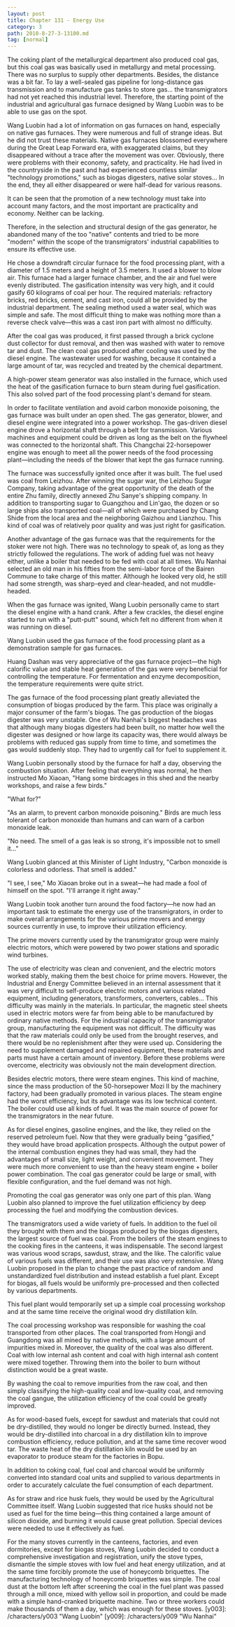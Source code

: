 ```yaml
---
layout: post
title: Chapter 131 - Energy Use
category: 3
path: 2010-8-27-3-13100.md
tag: [normal]
---
```


The coking plant of the metallurgical department also produced coal gas, but this coal gas was basically used in metallurgy and metal processing. There was no surplus to supply other departments. Besides, the distance was a bit far. To lay a well-sealed gas pipeline for long-distance gas transmission and to manufacture gas tanks to store gas... the transmigrators had not yet reached this industrial level. Therefore, the starting point of the industrial and agricultural gas furnace designed by Wang Luobin was to be able to use gas on the spot.

Wang Luobin had a lot of information on gas furnaces on hand, especially on native gas furnaces. They were numerous and full of strange ideas. But he did not trust these materials. Native gas furnaces blossomed everywhere during the Great Leap Forward era, with exaggerated claims, but they disappeared without a trace after the movement was over. Obviously, there were problems with their economy, safety, and practicality. He had lived in the countryside in the past and had experienced countless similar "technology promotions," such as biogas digesters, native solar stoves... In the end, they all either disappeared or were half-dead for various reasons.

It can be seen that the promotion of a new technology must take into account many factors, and the most important are practicality and economy. Neither can be lacking.

Therefore, in the selection and structural design of the gas generator, he abandoned many of the too "native" contents and tried to be more "modern" within the scope of the transmigrators' industrial capabilities to ensure its effective use.

He chose a downdraft circular furnace for the food processing plant, with a diameter of 1.5 meters and a height of 3.5 meters. It used a blower to blow air. This furnace had a larger furnace chamber, and the air and fuel were evenly distributed. The gasification intensity was very high, and it could gasify 60 kilograms of coal per hour. The required materials: refractory bricks, red bricks, cement, and cast iron, could all be provided by the industrial department. The sealing method used a water seal, which was simple and safe. The most difficult thing to make was nothing more than a reverse check valve—this was a cast iron part with almost no difficulty.

After the coal gas was produced, it first passed through a brick cyclone dust collector for dust removal, and then was washed with water to remove tar and dust. The clean coal gas produced after cooling was used by the diesel engine. The wastewater used for washing, because it contained a large amount of tar, was recycled and treated by the chemical department.

A high-power steam generator was also installed in the furnace, which used the heat of the gasification furnace to burn steam during fuel gasification. This also solved part of the food processing plant's demand for steam.

In order to facilitate ventilation and avoid carbon monoxide poisoning, the gas furnace was built under an open shed. The gas generator, blower, and diesel engine were integrated into a power workshop. The gas-driven diesel engine drove a horizontal shaft through a belt for transmission. Various machines and equipment could be driven as long as the belt on the flywheel was connected to the horizontal shaft. This Changchai 22-horsepower engine was enough to meet all the power needs of the food processing plant—including the needs of the blower that kept the gas furnace running.

The furnace was successfully ignited once after it was built. The fuel used was coal from Leizhou. After winning the sugar war, the Leizhou Sugar Company, taking advantage of the great opportunity of the death of the entire Zhu family, directly annexed Zhu Sanye's shipping company. In addition to transporting sugar to Guangzhou and Lin'gao, the dozen or so large ships also transported coal—all of which were purchased by Chang Shide from the local area and the neighboring Gaizhou and Lianzhou. This kind of coal was of relatively poor quality and was just right for gasification.

Another advantage of the gas furnace was that the requirements for the stoker were not high. There was no technology to speak of, as long as they strictly followed the regulations. The work of adding fuel was not heavy either, unlike a boiler that needed to be fed with coal at all times. Wu Nanhai selected an old man in his fifties from the semi-labor force of the Bairen Commune to take charge of this matter. Although he looked very old, he still had some strength, was sharp-eyed and clear-headed, and not muddle-headed.

When the gas furnace was ignited, Wang Luobin personally came to start the diesel engine with a hand crank. After a few crackles, the diesel engine started to run with a "putt-putt" sound, which felt no different from when it was running on diesel.

Wang Luobin used the gas furnace of the food processing plant as a demonstration sample for gas furnaces.

Huang Dashan was very appreciative of the gas furnace project—the high calorific value and stable heat generation of the gas were very beneficial for controlling the temperature. For fermentation and enzyme decomposition, the temperature requirements were quite strict.

The gas furnace of the food processing plant greatly alleviated the consumption of biogas produced by the farm. This place was originally a major consumer of the farm's biogas. The gas production of the biogas digester was very unstable. One of Wu Nanhai's biggest headaches was that although many biogas digesters had been built, no matter how well the digester was designed or how large its capacity was, there would always be problems with reduced gas supply from time to time, and sometimes the gas would suddenly stop. They had to urgently call for fuel to supplement it.

Wang Luobin personally stood by the furnace for half a day, observing the combustion situation. After feeling that everything was normal, he then instructed Mo Xiaoan, "Hang some birdcages in this shed and the nearby workshops, and raise a few birds."

"What for?"

"As an alarm, to prevent carbon monoxide poisoning." Birds are much less tolerant of carbon monoxide than humans and can warn of a carbon monoxide leak.

"No need. The smell of a gas leak is so strong, it's impossible not to smell it..."

Wang Luobin glanced at this Minister of Light Industry, "Carbon monoxide is colorless and odorless. That smell is added."

"I see, I see," Mo Xiaoan broke out in a sweat—he had made a fool of himself on the spot. "I'll arrange it right away."

Wang Luobin took another turn around the food factory—he now had an important task to estimate the energy use of the transmigrators, in order to make overall arrangements for the various prime movers and energy sources currently in use, to improve their utilization efficiency.

The prime movers currently used by the transmigrator group were mainly electric motors, which were powered by two power stations and sporadic wind turbines.

The use of electricity was clean and convenient, and the electric motors worked stably, making them the best choice for prime movers. However, the Industrial and Energy Committee believed in an internal assessment that it was very difficult to self-produce electric motors and various related equipment, including generators, transformers, converters, cables... This difficulty was mainly in the materials. In particular, the magnetic steel sheets used in electric motors were far from being able to be manufactured by ordinary native methods. For the industrial capacity of the transmigrator group, manufacturing the equipment was not difficult. The difficulty was that the raw materials could only be used from the brought reserves, and there would be no replenishment after they were used up. Considering the need to supplement damaged and repaired equipment, these materials and parts must have a certain amount of inventory. Before these problems were overcome, electricity was obviously not the main development direction.

Besides electric motors, there were steam engines. This kind of machine, since the mass production of the 50-horsepower Mozi II by the machinery factory, had been gradually promoted in various places. The steam engine had the worst efficiency, but its advantage was its low technical content. The boiler could use all kinds of fuel. It was the main source of power for the transmigrators in the near future.

As for diesel engines, gasoline engines, and the like, they relied on the reserved petroleum fuel. Now that they were gradually being "gasified," they would have broad application prospects. Although the output power of the internal combustion engines they had was small, they had the advantages of small size, light weight, and convenient movement. They were much more convenient to use than the heavy steam engine + boiler power combination. The coal gas generator could be large or small, with flexible configuration, and the fuel demand was not high.

Promoting the coal gas generator was only one part of this plan. Wang Luobin also planned to improve the fuel utilization efficiency by deep processing the fuel and modifying the combustion devices.

The transmigrators used a wide variety of fuels. In addition to the fuel oil they brought with them and the biogas produced by the biogas digesters, the largest source of fuel was coal. From the boilers of the steam engines to the cooking fires in the canteens, it was indispensable. The second largest was various wood scraps, sawdust, straw, and the like. The calorific value of various fuels was different, and their use was also very extensive. Wang Luobin proposed in the plan to change the past practice of random and unstandardized fuel distribution and instead establish a fuel plant. Except for biogas, all fuels would be uniformly pre-processed and then collected by various departments.

This fuel plant would temporarily set up a simple coal processing workshop and at the same time receive the original wood dry distillation kiln.

The coal processing workshop was responsible for washing the coal transported from other places. The coal transported from Hongji and Guangdong was all mined by native methods, with a large amount of impurities mixed in. Moreover, the quality of the coal was also different. Coal with low internal ash content and coal with high internal ash content were mixed together. Throwing them into the boiler to burn without distinction would be a great waste.

By washing the coal to remove impurities from the raw coal, and then simply classifying the high-quality coal and low-quality coal, and removing the coal gangue, the utilization efficiency of the coal could be greatly improved.

As for wood-based fuels, except for sawdust and materials that could not be dry-distilled, they would no longer be directly burned. Instead, they would be dry-distilled into charcoal in a dry distillation kiln to improve combustion efficiency, reduce pollution, and at the same time recover wood tar. The waste heat of the dry distillation kiln would be used by an evaporator to produce steam for the factories in Bopu.

In addition to coking coal, fuel coal and charcoal would be uniformly converted into standard coal units and supplied to various departments in order to accurately calculate the fuel consumption of each department.

As for straw and rice husk fuels, they would be used by the Agricultural Committee itself. Wang Luobin suggested that rice husks should not be used as fuel for the time being—this thing contained a large amount of silicon dioxide, and burning it would cause great pollution. Special devices were needed to use it effectively as fuel.

For the many stoves currently in the canteens, factories, and even dormitories, except for biogas stoves, Wang Luobin decided to conduct a comprehensive investigation and registration, unify the stove types, dismantle the simple stoves with low fuel and heat energy utilization, and at the same time forcibly promote the use of honeycomb briquettes. The manufacturing technology of honeycomb briquettes was simple. The coal dust at the bottom left after screening the coal in the fuel plant was passed through a mill once, mixed with yellow soil in proportion, and could be made with a simple hand-cranked briquette machine. Two or three workers could make thousands of them a day, which was enough for these stoves.
[y003]: /characters/y003 "Wang Luobin"
[y009]: /characters/y009 "Wu Nanhai"